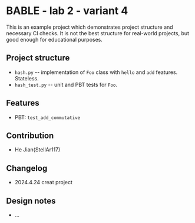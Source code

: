 # BABLE - lab 2 - variant 4

This is an example project which demonstrates project structure and necessary
CI checks. It is not the best structure for real-world projects, but good
enough for educational purposes.

## Project structure

- `hash.py` -- implementation of `Foo` class with `hello` and `add` features.
   Stateless.
- `hash_test.py` -- unit and PBT tests for `Foo`.

## Features

- PBT: `test_add_commutative`

## Contribution

- He Jian(StellAr117)

## Changelog

- 2024.4.24 creat project    

## Design notes

- ...
